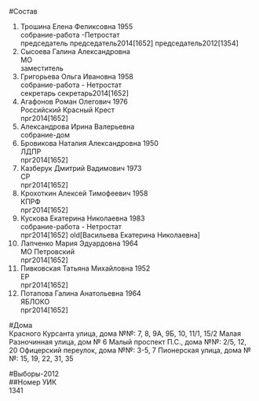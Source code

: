#Состав  
1. Трошина Елена Феликсовна 1955  
    собрание-работа -Петростат  
    председатель председатель2014[1652] председатель2012[1354]  
2. Сысоева Галина Александровна  
    МО  
    заместитель  
3. Григорьева Ольга Ивановна 1958  
    собрание-работа - Нетростат  
    секретарь секретарь2014[1652]  
4. Агафонов Роман Олегович 1976  
    Российский Красный Крест  
    прг2014[1652]  
5. Александрова Ирина Валерьевна  
    собрание-дом  
6. Бровикова Наталия Александровна 1950  
    ЛДПР  
    прг2014[1652]  
7. Казберук Дмитрий Вадимович 1973  
    СР  
    прг2014[1652]  
8. Крохоткин Алексей Тимофеевич 1958  
    КПРФ  
    прг2014[1652]  
9. Кускова Екатерина Николаевна 1983  
    собрание-работа - Нетростат  
    прг2014[1652] old[Васильева Екатерина Николаевна]  
10. Лапченко Мария Эдуардовна 1964  
    МО Петровский  
    прг2014[1652]  
11. Пивковская Татьяна Михайловна 1952  
    ЕР  
    прг2014[1652]  
12. Потапова Галина Анатольевна 1964  
    ЯБЛОКО  
    прг2014[1652]  
  
#Дома  
Красного Курсанта улица, дома №№: 7, 8, 9А, 9Б, 10, 11/1, 15/2 Малая Разночинная улица, дом № 6 Малый проспект П.С., дома №№: 2/5, 12, 20 Офицерский переулок, дома №№: 3-5, 7 Пионерская улица, дома №№: 15, 19, 22, 31, 35  
  
#Выборы-2012  
##Номер УИК  
1341  
